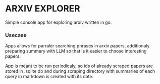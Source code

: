 # ARXIV EXPLORER

Simple console app for exploring arxiv written in go.

### Usecase

Apps allows for parraler searching phrases in arxiv papers, additionaly preparing summary with LLM so that is it easier to choose interesting papers.

App is meant to be run periodicaly, so ids of already scraped papers are stored in .sqlite db and during scraping directory with summaries of each query in markdown is created with its date.

